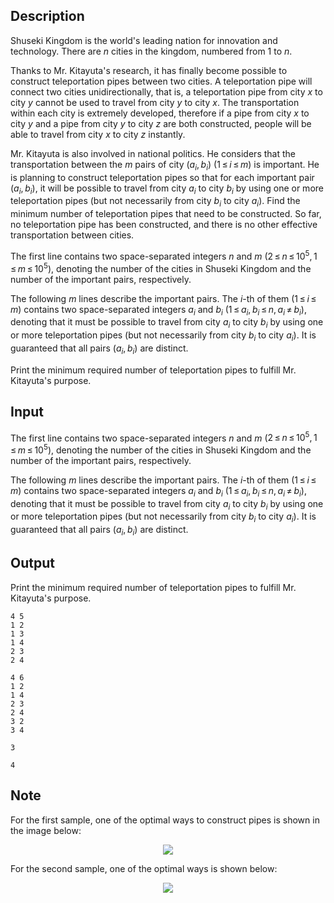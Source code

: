 ## Description

<div><p>Shuseki Kingdom is the world's leading nation for innovation and technology. There are <span class="tex-span"><i>n</i></span> cities in the kingdom, numbered from <span class="tex-span">1</span> to <span class="tex-span"><i>n</i></span>.</p><p>Thanks to Mr. Kitayuta's research, it has finally become possible to construct teleportation pipes between two cities. A teleportation pipe will connect two cities unidirectionally, that is, a teleportation pipe from city <span class="tex-span"><i>x</i></span> to city <span class="tex-span"><i>y</i></span> cannot be used to travel from city <span class="tex-span"><i>y</i></span> to city <span class="tex-span"><i>x</i></span>. The transportation within each city is extremely developed, therefore if a pipe from city <span class="tex-span"><i>x</i></span> to city <span class="tex-span"><i>y</i></span> and a pipe from city <span class="tex-span"><i>y</i></span> to city <span class="tex-span"><i>z</i></span> are both constructed, people will be able to travel from city <span class="tex-span"><i>x</i></span> to city <span class="tex-span"><i>z</i></span> instantly.</p><p>Mr. Kitayuta is also involved in national politics. He considers that the transportation between the <span class="tex-span"><i>m</i></span> pairs of city <span class="tex-span">(<i>a</i><sub class="lower-index"><i>i</i></sub>, <i>b</i><sub class="lower-index"><i>i</i></sub>)</span> (<span class="tex-span">1 ≤ <i>i</i> ≤ <i>m</i></span>) is important. He is planning to construct teleportation pipes so that for each important pair <span class="tex-span">(<i>a</i><sub class="lower-index"><i>i</i></sub>, <i>b</i><sub class="lower-index"><i>i</i></sub>)</span>, it will be possible to travel from city <span class="tex-span"><i>a</i><sub class="lower-index"><i>i</i></sub></span> to city <span class="tex-span"><i>b</i><sub class="lower-index"><i>i</i></sub></span> by using one or more teleportation pipes (but not necessarily from city <span class="tex-span"><i>b</i><sub class="lower-index"><i>i</i></sub></span> to city <span class="tex-span"><i>a</i><sub class="lower-index"><i>i</i></sub></span>). Find the minimum number of teleportation pipes that need to be constructed. So far, no teleportation pipe has been constructed, and there is no other effective transportation between cities.</p></div><div class="input-specification"><p>The first line contains two space-separated integers <span class="tex-span"><i>n</i></span> and <span class="tex-span"><i>m</i></span> (<span class="tex-span">2 ≤ <i>n</i> ≤ 10<sup class="upper-index">5</sup>, 1 ≤ <i>m</i> ≤ 10<sup class="upper-index">5</sup></span>), denoting the number of the cities in Shuseki Kingdom and the number of the important pairs, respectively.</p><p>The following <span class="tex-span"><i>m</i></span> lines describe the important pairs. The <span class="tex-span"><i>i</i></span>-th of them (<span class="tex-span">1 ≤ <i>i</i> ≤ <i>m</i></span>) contains two space-separated integers <span class="tex-span"><i>a</i><sub class="lower-index"><i>i</i></sub></span> and <span class="tex-span"><i>b</i><sub class="lower-index"><i>i</i></sub></span> (<span class="tex-span">1 ≤ <i>a</i><sub class="lower-index"><i>i</i></sub>, <i>b</i><sub class="lower-index"><i>i</i></sub> ≤ <i>n</i>, <i>a</i><sub class="lower-index"><i>i</i></sub> ≠ <i>b</i><sub class="lower-index"><i>i</i></sub></span>), denoting that it must be possible to travel from city <span class="tex-span"><i>a</i><sub class="lower-index"><i>i</i></sub></span> to city <span class="tex-span"><i>b</i><sub class="lower-index"><i>i</i></sub></span> by using one or more teleportation pipes (but not necessarily from city <span class="tex-span"><i>b</i><sub class="lower-index"><i>i</i></sub></span> to city <span class="tex-span"><i>a</i><sub class="lower-index"><i>i</i></sub></span>). It is guaranteed that all pairs <span class="tex-span">(<i>a</i><sub class="lower-index"><i>i</i></sub>, <i>b</i><sub class="lower-index"><i>i</i></sub>)</span> are distinct.</p></div><div class="output-specification"><p>Print the minimum required number of teleportation pipes to fulfill Mr. Kitayuta's purpose.</p></div>

## Input

<p>The first line contains two space-separated integers <span class="tex-span"><i>n</i></span> and <span class="tex-span"><i>m</i></span> (<span class="tex-span">2 ≤ <i>n</i> ≤ 10<sup class="upper-index">5</sup>, 1 ≤ <i>m</i> ≤ 10<sup class="upper-index">5</sup></span>), denoting the number of the cities in Shuseki Kingdom and the number of the important pairs, respectively.</p><p>The following <span class="tex-span"><i>m</i></span> lines describe the important pairs. The <span class="tex-span"><i>i</i></span>-th of them (<span class="tex-span">1 ≤ <i>i</i> ≤ <i>m</i></span>) contains two space-separated integers <span class="tex-span"><i>a</i><sub class="lower-index"><i>i</i></sub></span> and <span class="tex-span"><i>b</i><sub class="lower-index"><i>i</i></sub></span> (<span class="tex-span">1 ≤ <i>a</i><sub class="lower-index"><i>i</i></sub>, <i>b</i><sub class="lower-index"><i>i</i></sub> ≤ <i>n</i>, <i>a</i><sub class="lower-index"><i>i</i></sub> ≠ <i>b</i><sub class="lower-index"><i>i</i></sub></span>), denoting that it must be possible to travel from city <span class="tex-span"><i>a</i><sub class="lower-index"><i>i</i></sub></span> to city <span class="tex-span"><i>b</i><sub class="lower-index"><i>i</i></sub></span> by using one or more teleportation pipes (but not necessarily from city <span class="tex-span"><i>b</i><sub class="lower-index"><i>i</i></sub></span> to city <span class="tex-span"><i>a</i><sub class="lower-index"><i>i</i></sub></span>). It is guaranteed that all pairs <span class="tex-span">(<i>a</i><sub class="lower-index"><i>i</i></sub>, <i>b</i><sub class="lower-index"><i>i</i></sub>)</span> are distinct.</p>

## Output

<p>Print the minimum required number of teleportation pipes to fulfill Mr. Kitayuta's purpose.</p>





```input1
4 5
1 2
1 3
1 4
2 3
2 4

```




```input2
4 6
1 2
1 4
2 3
2 4
3 2
3 4

```




```output1
3

```




```output2
4

```



## Note

<p>For the first sample, one of the optimal ways to construct pipes is shown in the image below: </p><center> <img class="tex-graphics" src="file://gGy6G5dj.png" style="max-width: 100.0%;max-height: 100.0%;"> </center><p>For the second sample, one of the optimal ways is shown below: </p><center> <img class="tex-graphics" src="file://x9ERpGKA.png" style="max-width: 100.0%;max-height: 100.0%;"> </center>
